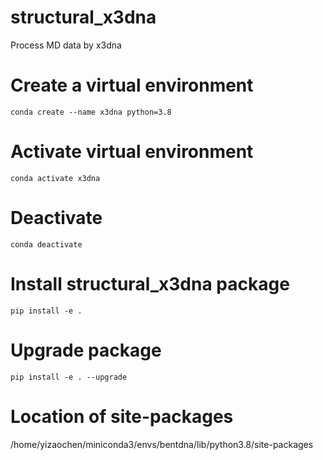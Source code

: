 # structural_x3dna
Process MD data by x3dna

# Create a virtual environment
`conda create --name x3dna python=3.8`

# Activate virtual environment
`conda activate x3dna`

# Deactivate
`conda deactivate`

# Install structural_x3dna package
`pip install -e .`

# Upgrade package
`pip install -e . --upgrade`

# Location of site-packages
/home/yizaochen/miniconda3/envs/bentdna/lib/python3.8/site-packages

